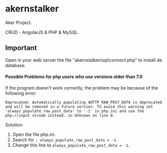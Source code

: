# akernstalker
Aker Project.

CRUD - AngularJS & PHP & MySQL.

## Important

Open in your web server the file "akernstalker/sql/connect.php" to install de database.

<h4> Possible Problems for php users who use versions older than 7.0 </h4>
 
If the program doesn't work correctly, the problem may be because of the following error:

`Deprecated: Automatically populating $HTTP_RAW_POST_DATA is deprecated and will be removed in a future version. To avoid this warning set 'always_populate_raw_post_data' to '-1' in php.ini and use the php://input stream instead. in Unknown on line 0.`

Solution:
  1. Open the file php.ini.
  1. Search for `; always_populate_raw_post_data = -1`.
  1. Change this line to `always_populate_raw_post_data = -1`.



